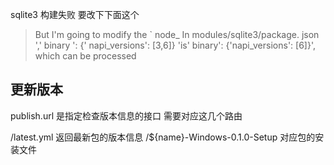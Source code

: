 
sqlite3 构建失败 要改下下面这个
> But I'm going to modify the ` node_ In modules/sqlite3/package. json ',' binary ': {' napi_versions': [3,6]} 'is' binary': {'napi_versions': [6]}', which can be processed

## 更新版本

publish.url 是指定检查版本信息的接口
需要对应这几个路由

/latest.yml 返回最新包的版本信息
/${name}-Windows-0.1.0-Setup 对应包的安装文件
